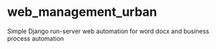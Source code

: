 # web_management_urban
Simple Django run-server web automation for word docx and business process automation
